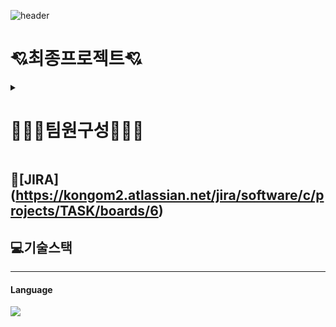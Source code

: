 ![header](https://capsule-render.vercel.app/api?type=shark&color=auto&height=300&section=header&text=HOLOYOLO&fontSize=90)

# 💘최종프로젝트💘

<details>
    <summary> <h1>🧑‍🤝‍🧑팀원구성🧑‍🤝‍🧑</h1></summary>

🥇 팀장 : <a href="https://github.com/jino030">전유진</a><br>
🥈 부팀장 : <a href="https://github.com/minju-song">송민주</a><br>
🥉 팀원 : <a href="https://github.com/kongom2">공성훈</a><br>
🥉 팀원 : <a href="https://github.com/SuMmmn">박수민</a><br>
🥉 팀원 : <a href="https://github.com/CHUNcarry">양진우</a><br>

</details>

## 🚩[JIRA] (https://kongom2.atlassian.net/jira/software/c/projects/TASK/boards/6)

## 💻기술스택
---
#### Language
<img src="https://img.shields.io/badge/이름-색상코드?style=flat-square&logo=로고명&logoColor=로고색"/>

